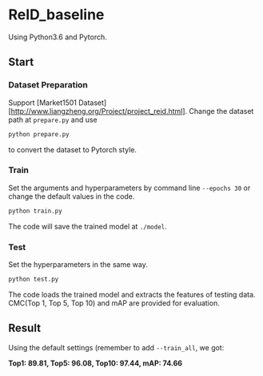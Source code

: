 # ReID_baseline

Using Python3.6 and Pytorch.

## Start

### Dataset Preparation

Support [Market1501 Dataset][http://www.liangzheng.org/Project/project_reid.html]. Change the dataset path at `prepare.py` and use

```python
python prepare.py
```

to convert the dataset to Pytorch style. 

### Train

Set the arguments and hyperparameters by command line `--epochs 30` or change the default values in the code.

```python
python train.py
```

The code will save the trained model at `./model`.

### Test

Set the hyperparameters in the same way.

```python
python test.py
```

The code loads the trained model and extracts the features of testing data. CMC(Top 1, Top 5, Top 10) and mAP are provided for evaluation.

## Result

Using the default settings (remember to add `--train_all`, we got:

**Top1: 89.81, Top5: 96.08, Top10: 97.44, mAP: 74.66**

